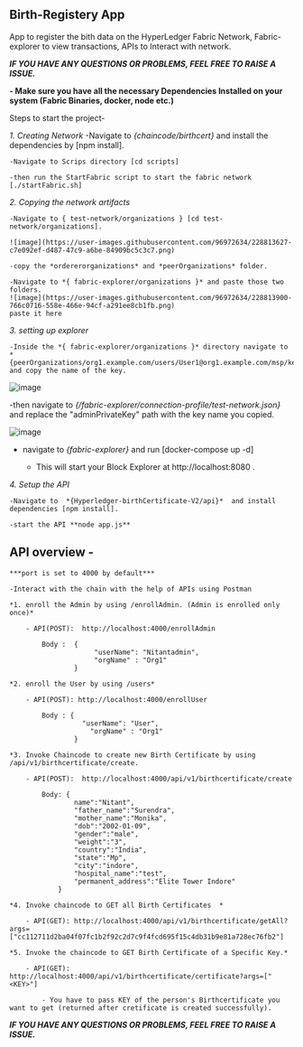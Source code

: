 ## Birth-Registery App
App to register the bith data on the HyperLedger Fabric Network, Fabric-explorer to view transactions, APIs to Interact with network.

***IF YOU HAVE ANY QUESTIONS OR PROBLEMS, FEEL FREE TO RAISE A ISSUE.***

**- Make sure you have all the necessary Dependencies Installed on your system (Fabric Binaries, docker, node etc.)**


Steps to start the project-

*1. Creating Network*
    -Navigate to *{chaincode/birthcert}* and install the dependencies by [npm install].

	-Navigate to Scrips directory [cd scripts]
	
	-then run the StartFabric script to start the fabric network [./startFabric.sh]
	
*2. Copying the network artifacts*

    -Navigate to { test-network/organizations } [cd test-network/organizations].
    
    ![image](https://user-images.githubusercontent.com/96972634/228813627-c7e092ef-d487-47c9-a6be-84909bc5c3c7.png)

    -copy the *ordererorganizations* and *peerOrganizations* folder.
	
    -Navigate to *{ fabric-explorer/organizations }* and paste those two folders.
	![image](https://user-images.githubusercontent.com/96972634/228813900-766c0716-558e-466e-94cf-a291ee8cb1fb.png)
	paste it here
	
*3. setting up explorer*

	-Inside the *{ fabric-explorer/organizations }* directory navigate to *{peerOrganizations/org1.example.com/users/User1@org1.example.com/msp/keystore}* and copy the name of the key.

![image](https://user-images.githubusercontent.com/96972634/228814194-42154809-24b8-43b3-abc3-6edec623b9c7.png)


  -then navigate to *{/fabric-explorer/connection-profile/test-network.json}* and replace the "adminPrivateKey" path with the key name you copied.
  
  ![image](https://user-images.githubusercontent.com/96972634/228814583-f0913030-8ae2-414e-b4e8-ce27b70b092e.png)


  - navigate to *{fabric-explorer}* and run [docker-compose up -d]

    - This will start your Block Explorer at http://localhost:8080 .

*4. Setup the API*  

	-Navigate to  *{Hyperledger-birthCertificate-V2/api}*  and install dependencies [npm install].
	
	-start the API **node app.js**

## API overview -
	
	***port is set to 4000 by default***

    -Interact with the chain with the help of APIs using Postman

    *1. enroll the Admin by using /enrollAdmin. (Admin is enrolled only once)*
        
        - API(POST):  http://localhost:4000/enrollAdmin

            Body :  {
                         "userName": "Nitantadmin",
                         "orgName" : "Org1"
                    }
    
    *2. enroll the User by using /users*
        
        - API(POST): http://localhost:4000/enrollUser

            Body : {
                      "userName": "User",
                        "orgName" : "Org1"
                    }
    
    *3. Invoke Chaincode to create new Birth Certificate by using /api/v1/birthcertificate/create.

        - API(POST):  http://localhost:4000/api/v1/birthcertificate/create

            Body: {
                    name":"Nitant",
                    "father_name":"Surendra",
                    "mother_name":"Monika",
                    "dob":"2002-01-09",
                    "gender":"male",
                    "weight":"3",
                    "country":"India",
                    "state":"Mp",
                    "city":"indore",
                    "hospital_name":"test",
                    "permanent_address":"Elite Tower Indore"
                }

    *4. Invoke chaincode to GET all Birth Certificates  *

        - API(GET): http://localhost:4000/api/v1/birthcertificate/getAll?args=["cc112711d2ba04f07fc1b2f92c2d7c9f4fcd695f15c4db31b9e81a728ec76fb2"]

    *5. Invoke the chaincode to GET Birth Certificate of a Specific Key.*

        - API(GET): http://localhost:4000/api/v1/birthcertificate/certificate?args=["<KEY>"]

            - You have to pass KEY of the person's Birthcertificate you want to get (returned after cretificate is created successfully).

***IF YOU HAVE ANY QUESTIONS OR PROBLEMS, FEEL FREE TO RAISE A ISSUE.***
